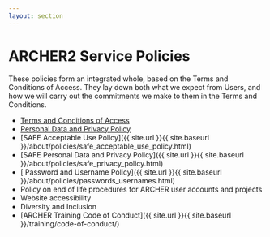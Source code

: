 ```yaml
---
layout: section
---
```


# ARCHER2 Service Policies 

These policies form an integrated whole, based on the Terms and Conditions of Access. They lay down both what we expect from Users, and how we will carry out the  commitments we make to them in the Terms and Conditions.


* [Terms and Conditions of Access](tandc.html)
* [Personal Data and Privacy Policy](privacy.html)
* [SAFE Acceptable Use Policy]({{ site.url }}{{ site.baseurl }}/about/policies/safe_acceptable_use_policy.html)
* [SAFE Personal Data and Privacy Policy]({{ site.url }}{{ site.baseurl }}/about/policies/safe_privacy_policy.html)
* [ Password and Username Policy]({{ site.url }}{{ site.baseurl }}/about/policies/passwords_usernames.html)
* Policy on end of life procedures for ARCHER user accounts and projects
* Website accessibility
* Diversity and Inclusion
* [ARCHER Training Code of Conduct]({{ site.url }}{{ site.baseurl }}/training/code-of-conduct/)
